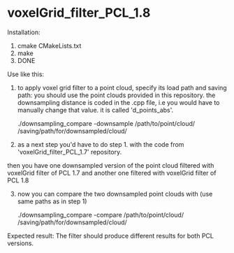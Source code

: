 # voxelGrid_filter_PCL_1.8

Installation:

1. cmake CMakeLists.txt
2. make
3. DONE

Use like this:

1. to apply voxel grid filter to a point cloud, specify its load path and saving path:
   you should use the point clouds provided in this repository. the downsampling distance is coded in the .cpp file, i.e you would have to manually change that value. it is called 'd_points_abs'.

	./downsampling_compare -downsample /path/to/point/cloud/ /saving/path/for/downsampled/cloud/

2. as a next step you'd have to do step 1. with the code from 'voxelGrid_filter_PCL_1.7' repository.

then you have one downsampled version of the point cloud filtered with voxelGrid filter of PCL 1.7 and another one filtered with voxelGrid filter of PCL 1.8

3. now you can compare the two downsampled point clouds with (use same paths as in step 1)

	./downsampling_compare -compare /path/to/point/cloud/ /saving/path/for/downsampled/cloud/

Expected result: The filter should produce different results for both PCL versions.
